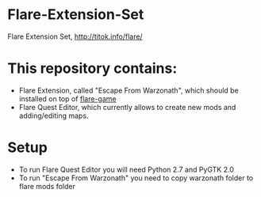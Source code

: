 # Flare-Extension-Set
Flare Extension Set, http://titok.info/flare/

# This repository contains:

 * Flare Extension, called "Escape From Warzonath", which should be installed on top of [flare-game](https://github.com/clintbellanger/flare-game)
 * Flare Quest Editor, which currently allows to create new mods and adding/editing maps.

# Setup

 * To run Flare Quest Editor you will need Python 2.7 and PyGTK 2.0
 * To run "Escape From Warzonath" you need to copy warzonath folder to flare mods folder

